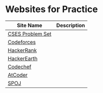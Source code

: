 # Websites for Practice

| Site Name | Description |
| ------------- | ------------- |
| [CSES Problem Set](https://cses.fi/problemset) | |
| [Codeforces](https://codeforces.com) |           |
| [HackerRank](https://www.hackerrank.com) |       |
| [HackerEarth](https://www.hackerearth.com) |     |
| [Codechef](https://www.codechef.com) |          |
| [AtCoder](https://atcoder.jp/) |                 |
| [SPOJ](https://www.spoj.com/) |                  | 


